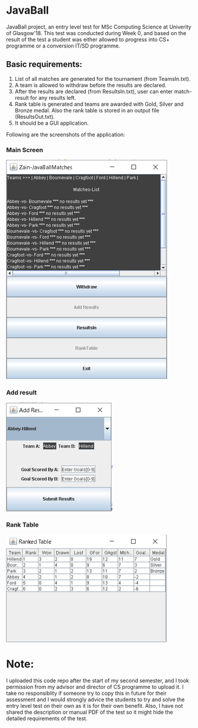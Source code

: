 # JavaBall
JavaBall project, an entry level test for MSc Computing Science at Univerity of Glasgow'18. 
This test was conducted during Week 0, and based on the result of the test a student was either allowed to progress into CS+ programme
or a conversion IT/SD programme.

## Basic requirements:
1. List of all matches are generated for the tournament (from TeamsIn.txt).
2. A team is allowed to withdraw before the results are declared.
3. After the results are declared (from ResultsIn.txt), user can enter match-result for any results left.
4. Rank table is generated and teams are awarded with Gold, Silver and Bronze medal. Also the rank table is stored in an output file (ResultsOut.txt).
5. It should be a GUI application.

Following are the screenshots of the application:

### Main Screen

![Main](https://github.com/zainsra7/JavaBall/blob/master/Screenshots/Main.PNG)

### Add result

![Add Result](https://github.com/zainsra7/JavaBall/blob/master/Screenshots/Add-result.PNG)

### Rank Table

![Rank Table](https://github.com/zainsra7/JavaBall/blob/master/Screenshots/Rank-table.PNG)


# Note: 

I uploaded this code repo after the start of my second semester, and I took permission from my advisor and director of CS programme to upload it. 
I take no responsiblity if someone try to copy this in future for their assessment and I would strongly advice the students to try
and solve the entry level test on their own as it is for their own benefit.
Also, I have not shared the description or manual PDF of the test so it might hide the detailed requirements of the test.
